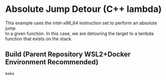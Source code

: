 # Absolute Jump Detour (C++ lambda)
This example uses the intel-x86_64 instruction set to perform an absolute jump  
to a given function. In this case, we are detouring the target to a lambda  
function that exists on the stack.

## Build (Parent Repository WSL2+Docker Environment Recommended)
`make`
